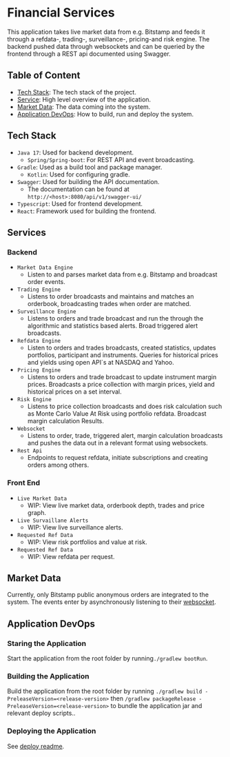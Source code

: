 # Financial Services

This application takes live market data from e.g. Bitstamp and feeds it through a refdata-, trading-, surveillance-,
pricing-and risk engine. The backend pushed data through websockets and can be queried by the frontend through a REST
api documented using Swagger.

## Table of Content

* [Tech Stack](#tech-stack): The tech stack of the project.
* [Service](#services): High level overview of the application.
* [Market Data](#market-data): The data coming into the system.
* [Application DevOps](#application-devops): How to build, run and deploy the system.

## Tech Stack

* `Java 17`: Used for backend development.
    * `Spring/Spring-boot`: For REST API and event broadcasting.
* `Gradle`: Used as a build tool and package manager.
    * `Kotlin`: Used for configuring gradle.
* `Swagger`: Used for building the API documentation.
    * The documentation can be found at `http://<host>:8080/api/v1/swagger-ui/`
* `Typescript`: Used for frontend development.
* `React`: Framework used for building the frontend.

## Services

### Backend

* `Market Data Engine`
    * Listen to and parses market data from e.g. Bitstamp and broadcast order events.
* `Trading Engine`
    * Listens to order broadcasts and maintains and matches an orderbook, broadcasting trades when order are matched.
* `Surveillance Engine`
    * Listens to orders and trade broadcast and run the through the algorithmic and statistics based alerts. Broad
      triggered alert broadcasts.
* `Refdata Engine`
    * Listen to orders and trades broadcasts, created statistics, updates portfolios, participant and instruments.
      Queries for historical prices and yields using open API`s at NASDAQ and Yahoo.
* `Pricing Engine`
    * Listens to orders and trade broadcast to update instrument margin prices. Broadcasts a price collection with
      margin prices, yield and historical prices on a set interval.
* `Risk Engine`
    * Listens to price collection broadcasts and does risk calculation such as Monte Carlo Value At Risk using portfolio
      refdata. Broadcast margin calculation Results.
* `Websocket`
    * Listens to order, trade, triggered alert, margin calculation broadcasts and pushes the data out in a relevant
      format using websockets.
* `Rest Api`
    * Endpoints to request refdata, initiate subscriptions and creating orders among others.

### Front End

* `Live Market Data`
    * WIP: View live market data, orderbook depth, trades and price graph.
* `Live Survaillane Alerts`
    * WIP: View live surveillance alerts.
* `Requested Ref Data`
    * WIP: View risk portfolios and value at risk.
* `Requested Ref Data`
    * WIP: View refdata per request.

## Market Data

Currently, only Bitstamp public anonymous orders are integrated to the system. The events enter by asynchronously
listening to their [websocket](https://www.bitstamp.net/websocket/v2/).

## Application DevOps

### Staring the Application

Start the application from the root folder by running`./gradlew bootRun`.

### Building the Application

Build the application from the root folder by running `./gradlew build -PreleaseVersion=<release-version>`
then `/gradlew packageRelease -PreleaseVersion=<release-version>` to bundle the application jar and relevant deploy
scripts..

### Deploying the Application
See [deploy readme](deploy/deploy.md). 


